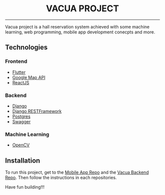 <h1 align="center">VACUA PROJECT</h1>

--------
Vacua project is a hall reservation system achieved with some machine learning, web programming, mobile app
development conecpts and more.

## Technologies

### Frontend

- [Flutter](https://flutter.dev/)
- [Google Map API](https://developers.google.com/maps/)
- [ReactJS](https://react.dev/)

### Backend

- [Django](https://www.djangoproject.com/)
- [Django RESTFramework](https://www.django-rest-framework.org/)
- [Postgres](https://www.postgresql.org/)
- [Swagger](https://swagger.io/)

### Machine Learning

- [OpenCV](https://opencv.org/)

## Installation

To run this project, get to the [Mobile App Repo](https://github.com/yokwejuste/Vacua-App/) and
the [Vacua Backend Repo](https://github.com/yokwejuste/Vacua-backend). Then follow the instructions in each repositories.

Have fun building!!!
